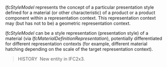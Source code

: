 ﻿_IfcStyleModel_ represents the concept of a particular presentation style defined for a material (or other characteristic) of a product or a product component within a representation context. This representation context may (but has not to be) a geometric representation context.

_IfcStyleModel_ can be a style representation (presentation style) of a material (via _IfcMaterialDefinitionRepresentation_), potentially differentiated for different representation contexts (for example, different material hatching depending on the scale of the target representation context).

> HISTORY&nbsp; New entity in IFC2x3.
